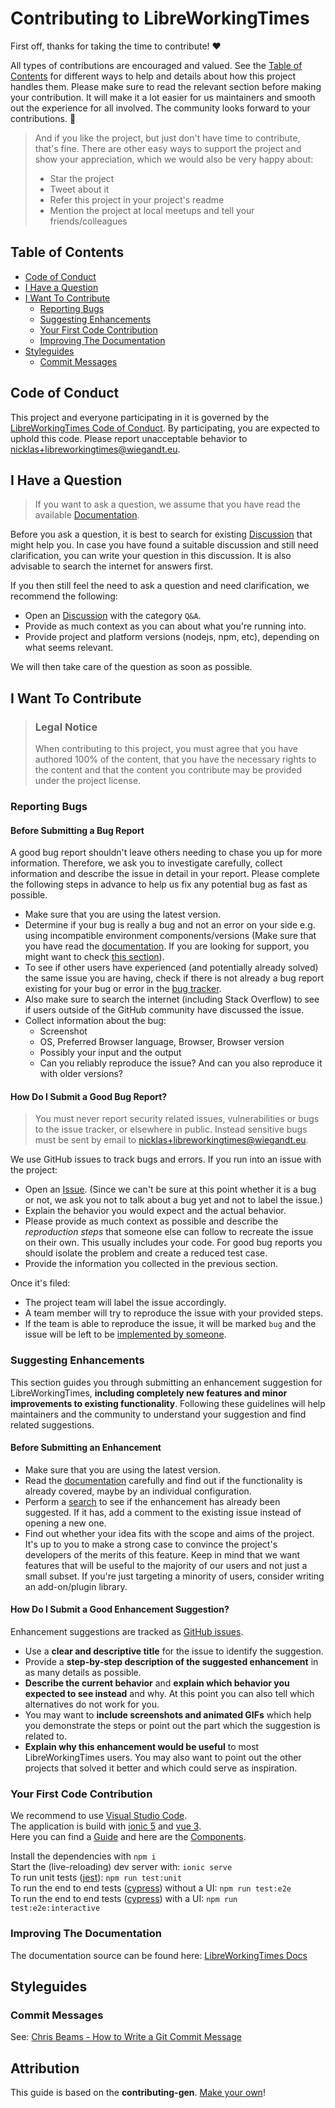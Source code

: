 <!-- omit in toc -->
# Contributing to LibreWorkingTimes

First off, thanks for taking the time to contribute! ❤️

All types of contributions are encouraged and valued. See the [Table of Contents](#table-of-contents) for different ways to help and details about how this project handles them. Please make sure to read the relevant section before making your contribution. It will make it a lot easier for us maintainers and smooth out the experience for all involved. The community looks forward to your contributions. 🎉

> And if you like the project, but just don't have time to contribute, that's fine. There are other easy ways to support the project and show your appreciation, which we would also be very happy about:
> - Star the project
> - Tweet about it
> - Refer this project in your project's readme
> - Mention the project at local meetups and tell your friends/colleagues

<!-- omit in toc -->
## Table of Contents

- [Code of Conduct](#code-of-conduct)
- [I Have a Question](#i-have-a-question)
- [I Want To Contribute](#i-want-to-contribute)
  - [Reporting Bugs](#reporting-bugs)
  - [Suggesting Enhancements](#suggesting-enhancements)
  - [Your First Code Contribution](#your-first-code-contribution)
  - [Improving The Documentation](#improving-the-documentation)
- [Styleguides](#styleguides)
  - [Commit Messages](#commit-messages)

## Code of Conduct

This project and everyone participating in it is governed by the
[LibreWorkingTimes Code of Conduct](https://github.com/Nicklas2751/LibreWorkingTimes/blob/master/CODE_OF_CONDUCT.md).
By participating, you are expected to uphold this code. Please report unacceptable behavior
to <nicklas+libreworkingtimes@wiegandt.eu>.

## I Have a Question

> If you want to ask a question, we assume that you have read the available [Documentation](https://docs.libreworkingtimes.github.io).

Before you ask a question, it is best to search for existing [Discussion](https://github.com/Nicklas2751/LibreWorkingTimes/discussions/categories/q-a) that might help you. In case you have found a suitable discussion and still need clarification, you can write your question in this discussion. It is also advisable to search the internet for answers first.

If you then still feel the need to ask a question and need clarification, we recommend the following:

- Open an [Discussion](https://github.com/Nicklas2751/LibreWorkingTimes/discussions/new) with the category `Q&A`.
- Provide as much context as you can about what you're running into.
- Provide project and platform versions (nodejs, npm, etc), depending on what seems relevant.

We will then take care of the question as soon as possible.

## I Want To Contribute

> ### Legal Notice <!-- omit in toc -->
> When contributing to this project, you must agree that you have authored 100% of the content, that you have the necessary rights to the content and that the content you contribute may be provided under the project license.

### Reporting Bugs

<!-- omit in toc -->
#### Before Submitting a Bug Report

A good bug report shouldn't leave others needing to chase you up for more information. Therefore, we ask you to investigate carefully, collect information and describe the issue in detail in your report. Please complete the following steps in advance to help us fix any potential bug as fast as possible.

- Make sure that you are using the latest version.
- Determine if your bug is really a bug and not an error on your side e.g. using incompatible environment components/versions (Make sure that you have read the [documentation](https://docs.libreworkingtimes.github.io). If you are looking for support, you might want to check [this section](#i-have-a-question)).
- To see if other users have experienced (and potentially already solved) the same issue you are having, check if there is not already a bug report existing for your bug or error in the [bug tracker](https://github.com/Nicklas2751/LibreWorkingTimes/issues?q=label%3Abug).
- Also make sure to search the internet (including Stack Overflow) to see if users outside of the GitHub community have discussed the issue.
- Collect information about the bug:
  - Screenshot
  - OS, Preferred Browser language, Browser, Browser version
  - Possibly your input and the output
  - Can you reliably reproduce the issue? And can you also reproduce it with older versions?

<!-- omit in toc -->
#### How Do I Submit a Good Bug Report?

> You must never report security related issues, vulnerabilities or bugs to the issue tracker, or elsewhere in public. Instead sensitive bugs must be sent by email to <nicklas+libreworkingtimes@wiegandt.eu>.

We use GitHub issues to track bugs and errors. If you run into an issue with the project:

- Open an [Issue](https://github.com/Nicklas2751/LibreWorkingTimes/issues/new). (Since we can't be sure at this point whether it is a bug or not, we ask you not to talk about a bug yet and not to label the issue.)
- Explain the behavior you would expect and the actual behavior.
- Please provide as much context as possible and describe the *reproduction steps* that someone else can follow to recreate the issue on their own. This usually includes your code. For good bug reports you should isolate the problem and create a reduced test case.
- Provide the information you collected in the previous section.

Once it's filed:

- The project team will label the issue accordingly.
- A team member will try to reproduce the issue with your provided steps.
- If the team is able to reproduce the issue, it will be marked `bug` and the issue will be left to be [implemented by someone](#your-first-code-contribution).

### Suggesting Enhancements

This section guides you through submitting an enhancement suggestion for LibreWorkingTimes, **including completely new features and minor improvements to existing functionality**. Following these guidelines will help maintainers and the community to understand your suggestion and find related suggestions.

<!-- omit in toc -->
#### Before Submitting an Enhancement

- Make sure that you are using the latest version.
- Read the [documentation](https://docs.libreworkingtimes.github.io) carefully and find out if the functionality is already covered, maybe by an individual configuration.
- Perform a [search](https://github.com/Nicklas2751/LibreWorkingTimes/issues) to see if the enhancement has already been suggested. If it has, add a comment to the existing issue instead of opening a new one.
- Find out whether your idea fits with the scope and aims of the project. It's up to you to make a strong case to convince the project's developers of the merits of this feature. Keep in mind that we want features that will be useful to the majority of our users and not just a small subset. If you're just targeting a minority of users, consider writing an add-on/plugin library.

<!-- omit in toc -->
#### How Do I Submit a Good Enhancement Suggestion?

Enhancement suggestions are tracked as [GitHub issues](https://github.com/Nicklas2751/LibreWorkingTimes/issues).

- Use a **clear and descriptive title** for the issue to identify the suggestion.
- Provide a **step-by-step description of the suggested enhancement** in as many details as possible.
- **Describe the current behavior** and **explain which behavior you expected to see instead** and why. At this point you can also tell which alternatives do not work for you.
- You may want to **include screenshots and animated GIFs** which help you demonstrate the steps or point out the part which the suggestion is related to.
- **Explain why this enhancement would be useful** to most LibreWorkingTimes users. You may also want to point out the other projects that solved it better and which could serve as inspiration.

### Your First Code Contribution

We recommend to use [Visual Studio Code](https://code.visualstudio.com).\
The application is build with [ionic 5](https://ionicframework.com) and [vue 3](https://v3.vuejs.org).\
Here you can find a [Guide](https://ionicframework.com/docs/) and here are the [Components](https://ionicframework.com/docs/components).

Install the dependencies with `npm i`\
Start the (live-reloading) dev server with: `ionic serve`\
To run unit tests ([jest](https://jestjs.io)): `npm run test:unit`\
To run the end to end tests ([cypress](https://www.cypress.io)) without a UI: `npm run test:e2e`\
To run the end to end tests ([cypress](https://www.cypress.io)) with a UI: `npm run test:e2e:interactive`

### Improving The Documentation

The documentation source can be found here: [LibreWorkingTimes Docs](https://github.com/Nicklas2751/LibreWorkingTimesDocs)

## Styleguides

### Commit Messages

See: [Chris Beams - How to Write a Git Commit Message](https://chris.beams.io/posts/git-commit/)

<!-- omit in toc -->
## Attribution

This guide is based on the **contributing-gen**. [Make your own](https://github.com/bttger/contributing-gen)!
